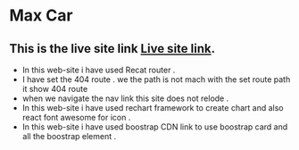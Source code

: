 # Max Car

## This is the live site link [Live site link](https://elaborate-dodol-a12ae2.netlify.app).

 * In this web-site i have used Recat router .   
 * I have set the 404 route . we the path is not mach with the set route path it show 404 route    
 * when we navigate the nav link this site does not relode . 
 * In this web-site i have used rechart framework to create chart and also react font awesome for icon .
* In this web-site i have used boostrap CDN link to use boostrap card and all the boostrap element .